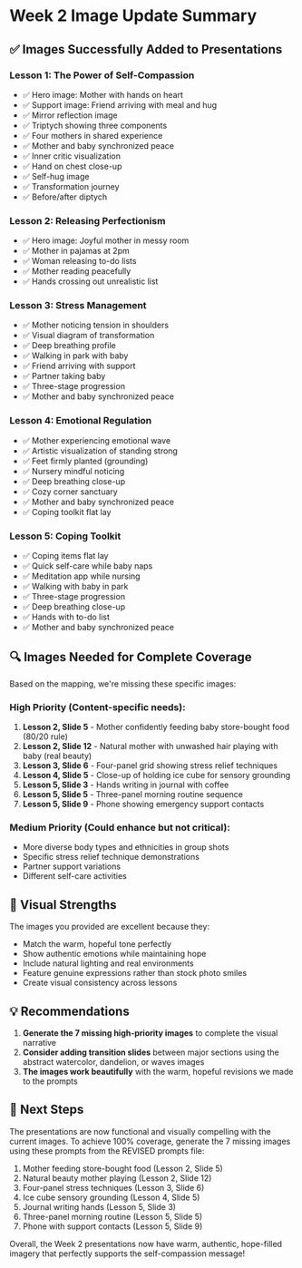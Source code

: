 # Week 2 Image Update Summary

## ✅ Images Successfully Added to Presentations

### Lesson 1: The Power of Self-Compassion
- ✅ Hero image: Mother with hands on heart
- ✅ Support image: Friend arriving with meal and hug
- ✅ Mirror reflection image
- ✅ Triptych showing three components
- ✅ Four mothers in shared experience
- ✅ Mother and baby synchronized peace
- ✅ Inner critic visualization
- ✅ Hand on chest close-up
- ✅ Self-hug image
- ✅ Transformation journey
- ✅ Before/after diptych

### Lesson 2: Releasing Perfectionism
- ✅ Hero image: Joyful mother in messy room
- ✅ Mother in pajamas at 2pm
- ✅ Woman releasing to-do lists
- ✅ Mother reading peacefully
- ✅ Hands crossing out unrealistic list

### Lesson 3: Stress Management
- ✅ Mother noticing tension in shoulders
- ✅ Visual diagram of transformation
- ✅ Deep breathing profile
- ✅ Walking in park with baby
- ✅ Friend arriving with support
- ✅ Partner taking baby
- ✅ Three-stage progression
- ✅ Mother and baby synchronized peace

### Lesson 4: Emotional Regulation
- ✅ Mother experiencing emotional wave
- ✅ Artistic visualization of standing strong
- ✅ Feet firmly planted (grounding)
- ✅ Nursery mindful noticing
- ✅ Deep breathing close-up
- ✅ Cozy corner sanctuary
- ✅ Mother and baby synchronized peace
- ✅ Coping toolkit flat lay

### Lesson 5: Coping Toolkit
- ✅ Coping items flat lay
- ✅ Quick self-care while baby naps
- ✅ Meditation app while nursing
- ✅ Walking with baby in park
- ✅ Three-stage progression
- ✅ Deep breathing close-up
- ✅ Hands with to-do list
- ✅ Mother and baby synchronized peace

## 🔍 Images Needed for Complete Coverage

Based on the mapping, we're missing these specific images:

### High Priority (Content-specific needs):
1. **Lesson 2, Slide 5** - Mother confidently feeding baby store-bought food (80/20 rule)
2. **Lesson 2, Slide 12** - Natural mother with unwashed hair playing with baby (real beauty)
3. **Lesson 3, Slide 6** - Four-panel grid showing stress relief techniques
4. **Lesson 4, Slide 5** - Close-up of holding ice cube for sensory grounding
5. **Lesson 5, Slide 3** - Hands writing in journal with coffee
6. **Lesson 5, Slide 5** - Three-panel morning routine sequence
7. **Lesson 5, Slide 9** - Phone showing emergency support contacts

### Medium Priority (Could enhance but not critical):
- More diverse body types and ethnicities in group shots
- Specific stress relief technique demonstrations
- Partner support variations
- Different self-care activities

## 🎨 Visual Strengths

The images you provided are excellent because they:
- Match the warm, hopeful tone perfectly
- Show authentic emotions while maintaining hope
- Include natural lighting and real environments
- Feature genuine expressions rather than stock photo smiles
- Create visual consistency across lessons

## 💡 Recommendations

1. **Generate the 7 missing high-priority images** to complete the visual narrative
2. **Consider adding transition slides** between major sections using the abstract watercolor, dandelion, or waves images
3. **The images work beautifully** with the warm, hopeful revisions we made to the prompts

## 🎯 Next Steps

The presentations are now functional and visually compelling with the current images. To achieve 100% coverage, generate the 7 missing images using these prompts from the REVISED prompts file:

1. Mother feeding store-bought food (Lesson 2, Slide 5)
2. Natural beauty mother playing (Lesson 2, Slide 12)
3. Four-panel stress techniques (Lesson 3, Slide 6)
4. Ice cube sensory grounding (Lesson 4, Slide 5)
5. Journal writing hands (Lesson 5, Slide 3)
6. Three-panel morning routine (Lesson 5, Slide 5)
7. Phone with support contacts (Lesson 5, Slide 9)

Overall, the Week 2 presentations now have warm, authentic, hope-filled imagery that perfectly supports the self-compassion message!